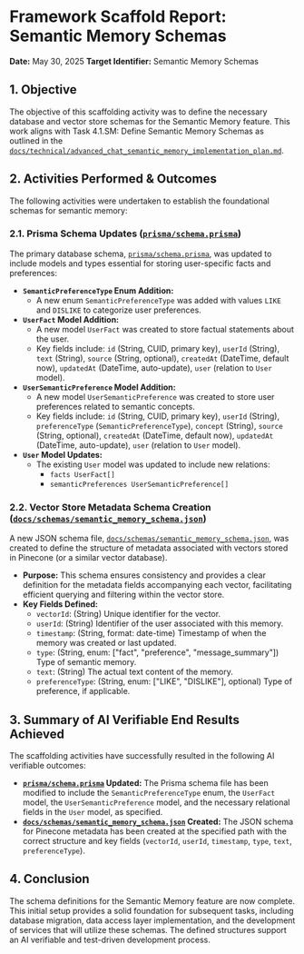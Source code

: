 # Framework Scaffold Report: Semantic Memory Schemas

**Date:** May 30, 2025
**Target Identifier:** Semantic Memory Schemas

## 1. Objective

The objective of this scaffolding activity was to define the necessary database and vector store schemas for the Semantic Memory feature. This work aligns with Task 4.1.SM: Define Semantic Memory Schemas as outlined in the [`docs/technical/advanced_chat_semantic_memory_implementation_plan.md`](docs/technical/advanced_chat_semantic_memory_implementation_plan.md).

## 2. Activities Performed & Outcomes

The following activities were undertaken to establish the foundational schemas for semantic memory:

### 2.1. Prisma Schema Updates ([`prisma/schema.prisma`](prisma/schema.prisma))

The primary database schema, [`prisma/schema.prisma`](prisma/schema.prisma), was updated to include models and types essential for storing user-specific facts and preferences:

*   **`SemanticPreferenceType` Enum Addition:**
    *   A new enum `SemanticPreferenceType` was added with values `LIKE` and `DISLIKE` to categorize user preferences.
*   **`UserFact` Model Addition:**
    *   A new model `UserFact` was created to store factual statements about the user.
    *   Key fields include: `id` (String, CUID, primary key), `userId` (String), `text` (String), `source` (String, optional), `createdAt` (DateTime, default now), `updatedAt` (DateTime, auto-update), `user` (relation to `User` model).
*   **`UserSemanticPreference` Model Addition:**
    *   A new model `UserSemanticPreference` was created to store user preferences related to semantic concepts.
    *   Key fields include: `id` (String, CUID, primary key), `userId` (String), `preferenceType` (`SemanticPreferenceType`), `concept` (String), `source` (String, optional), `createdAt` (DateTime, default now), `updatedAt` (DateTime, auto-update), `user` (relation to `User` model).
*   **`User` Model Updates:**
    *   The existing `User` model was updated to include new relations:
        *   `facts UserFact[]`
        *   `semanticPreferences UserSemanticPreference[]`

### 2.2. Vector Store Metadata Schema Creation ([`docs/schemas/semantic_memory_schema.json`](docs/schemas/semantic_memory_schema.json))

A new JSON schema file, [`docs/schemas/semantic_memory_schema.json`](docs/schemas/semantic_memory_schema.json), was created to define the structure of metadata associated with vectors stored in Pinecone (or a similar vector database).

*   **Purpose:** This schema ensures consistency and provides a clear definition for the metadata fields accompanying each vector, facilitating efficient querying and filtering within the vector store.
*   **Key Fields Defined:**
    *   `vectorId`: (String) Unique identifier for the vector.
    *   `userId`: (String) Identifier of the user associated with this memory.
    *   `timestamp`: (String, format: date-time) Timestamp of when the memory was created or last updated.
    *   `type`: (String, enum: ["fact", "preference", "message_summary"]) Type of semantic memory.
    *   `text`: (String) The actual text content of the memory.
    *   `preferenceType`: (String, enum: ["LIKE", "DISLIKE"], optional) Type of preference, if applicable.

## 3. Summary of AI Verifiable End Results Achieved

The scaffolding activities have successfully resulted in the following AI verifiable outcomes:

*   **[`prisma/schema.prisma`](prisma/schema.prisma) Updated:** The Prisma schema file has been modified to include the `SemanticPreferenceType` enum, the `UserFact` model, the `UserSemanticPreference` model, and the necessary relational fields in the `User` model, as specified.
*   **[`docs/schemas/semantic_memory_schema.json`](docs/schemas/semantic_memory_schema.json) Created:** The JSON schema for Pinecone metadata has been created at the specified path with the correct structure and key fields (`vectorId`, `userId`, `timestamp`, `type`, `text`, `preferenceType`).

## 4. Conclusion

The schema definitions for the Semantic Memory feature are now complete. This initial setup provides a solid foundation for subsequent tasks, including database migration, data access layer implementation, and the development of services that will utilize these schemas. The defined structures support an AI verifiable and test-driven development process.